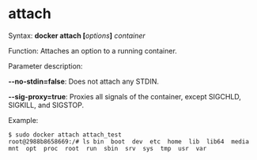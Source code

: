 # attach<a name="EN-US_TOPIC_0184808239"></a>

Syntax:  **docker attach \[**_options_**\]** _container_

Function: Attaches an option to a running container.

Parameter description:

**--no-stdin=false**: Does not attach any STDIN.

**--sig-proxy=true**: Proxies all signals of the container, except SIGCHLD, SIGKILL, and SIGSTOP.

Example:

```
$ sudo docker attach attach_test
root@2988b8658669:/# ls bin  boot  dev  etc  home  lib  lib64  media  mnt  opt  proc  root  run  sbin  srv  sys  tmp  usr  var
```

